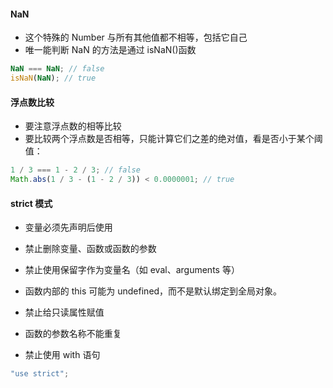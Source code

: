 #### NaN

- 这个特殊的 Number 与所有其他值都不相等，包括它自己
- 唯一能判断 NaN 的方法是通过 isNaN()函数

```js
NaN === NaN; // false
isNaN(NaN); // true
```

#### 浮点数比较

- 要注意浮点数的相等比较
- 要比较两个浮点数是否相等，只能计算它们之差的绝对值，看是否小于某个阈值：

```js
1 / 3 === 1 - 2 / 3; // false
Math.abs(1 / 3 - (1 - 2 / 3)) < 0.0000001; // true
```

#### strict 模式

- 变量必须先声明后使用

- 禁止删除变量、函数或函数的参数

- 禁止使用保留字作为变量名（如 eval、arguments 等）

- 函数内部的 this 可能为 undefined，而不是默认绑定到全局对象。

- 禁止给只读属性赋值

- 函数的参数名称不能重复

- 禁止使用 with 语句

```js
"use strict";
```
